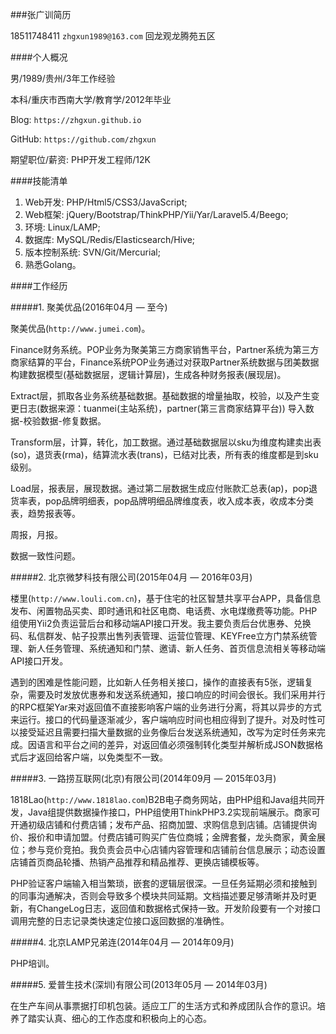 ###张广训简历

18511748411 `zhgxun1989@163.com` 回龙观龙腾苑五区

####个人概况

男/1989/贵州/3年工作经验

本科/重庆市西南大学/教育学/2012年毕业

Blog: `https://zhgxun.github.io`

GitHub: `https://github.com/zhgxun`

期望职位/薪资: PHP开发工程师/12K

####技能清单

1. Web开发: PHP/Html5/CSS3/JavaScript;
2. Web框架: jQuery/Bootstrap/ThinkPHP/Yii/Yar/Laravel5.4/Beego;
3. 环境: Linux/LAMP;
4. 数据库: MySQL/Redis/Elasticsearch/Hive;
5. 版本控制系统: SVN/Git/Mercurial;
6. 熟悉Golang。

####工作经历

#####1. 聚美优品(2016年04月 — 至今)

聚美优品(`http://www.jumei.com`)。

Finance财务系统。POP业务为聚美第三方商家销售平台，Partner系统为第三方商家结算的平台，Finance系统POP业务通过对获取Partner系统数据与团美数据构建数据模型(基础数据层，逻辑计算层)，生成各种财务报表(展现层)。

Extract层，抓取各业务系统基础数据。基础数据的增量抽取，校验，以及产生变更日志(数据来源：tuanmei(主站系统)，partner(第三言商家结算平台))
导入数据-校验数据-修复数据。

Transform层，计算，转化，加工数据。通过基础数据层以sku为维度构建卖出表(so)，退货表(rma)，结算流水表(trans)，已结对比表，所有表的维度都是到sku级别。

Load层，报表层，展现数据。通过第二层数据生成应付账款汇总表(ap)，pop退货率表，pop品牌明细表，pop品牌明细品牌维度表，收入成本表，收成本分类表，趋势报表等。

周报，月报。

数据一致性问题。

#####2. 北京微梦科技有限公司(2015年04月 — 2016年03月)

楼里(`http://www.louli.com.cn`)，基于住宅的社区智慧共享平台APP，具备信息发布、闲置物品买卖、即时通讯和社区电商、电话费、水电煤缴费等功能。PHP组使用Yii2负责运营后台和移动端API接口开发。我主要负责后台优惠券、兑换码、私信群发、帖子投票出售列表管理、运营位管理、KEYFree立方门禁系统管理、新人任务管理、系统通知和门禁、邀请、新人任务、首页信息流相关等移动端API接口开发。

遇到的困难是性能问题，比如新人任务相关接口，操作的直接表有5张，逻辑复杂，需要及时发放优惠券和发送系统通知，接口响应的时间会很长。我们采用并行的RPC框架Yar来对返回值不直接影响客户端的业务进行分离，将其以异步的方式来运行。接口的代码量逐渐减少，客户端响应时间也相应得到了提升。对及时性可以接受延迟且需要扫描大量数据的业务像后台发送系统通知，改写为定时任务来完成。因语言和平台之间的差异，对返回值必须强制转化类型并解析成JSON数据格式后才返回给客户端，以免类型不一致。

#####3. 一路捞互联网(北京)有限公司(2014年09月 — 2015年03月)

1818Lao(`http://www.1818lao.com`)B2B电子商务网站，由PHP组和Java组共同开发，Java组提供数据操作接口，PHP组使用ThinkPHP3.2实现前端展示。商家可开通初级店铺和付费店铺；发布产品、招商加盟、求购信息到店铺。店铺提供询价、报价和申请加盟。付费店铺可购买广告位商城；金牌套餐，龙头商家，黄金展位；参与竞价竞拍。我负责会员中心店铺内容管理和店铺前台信息展示；动态设置店铺首页商品轮播、热销产品推荐和精品推荐、更换店铺模板等。

PHP验证客户端输入相当繁琐，嵌套的逻辑层很深。一旦任务延期必须和接触到的同事沟通解决，否则会导致多个模块共同延期。文档描述要足够清晰并及时更新，有ChangeLog日志，返回值和数据格式保持一致。开发阶段要有一个对接口调用完整的日志记录类快速定位接口返回数据的准确性。

#####4. 北京LAMP兄弟连(2014年04月 — 2014年09月)

PHP培训。

#####5. 爱普生技术(深圳)有限公司(2013年05月 — 2014年03月)

在生产车间从事票据打印机包装。适应工厂的生活方式和养成团队合作的意识。培养了踏实认真、细心的工作态度和积极向上的心态。
